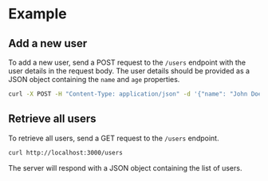 # Example

## Add a new user

To add a new user, send a POST request to the `/users` endpoint with the user details in the request body. The user details should be provided as a JSON object containing the `name` and `age` properties.

```bash
curl -X POST -H "Content-Type: application/json" -d '{"name": "John Doe", "age": 25}' http://localhost:3000/users
```

## Retrieve all users

To retrieve all users, send a GET request to the `/users` endpoint.

```bash
curl http://localhost:3000/users
```

The server will respond with a JSON object containing the list of users.
